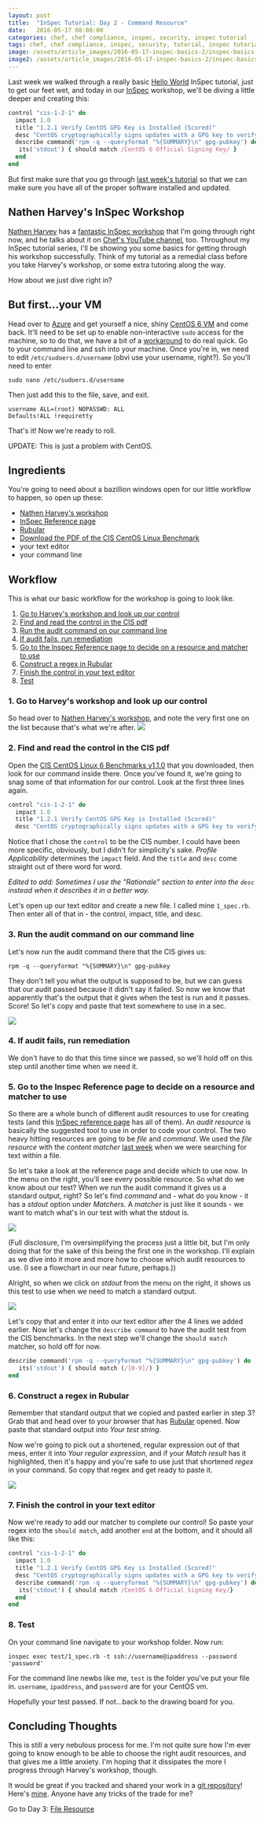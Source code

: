 ```yaml
---
layout: post
title:  "InSpec Tutorial: Day 2 - Command Resource"
date:   2016-05-17 08:00:00
categories: chef, chef compliance, inspec, security, inspec tutorial
tags: chef, chef compliance, inspec, security, tutorial, inspec tutorial
image: /assets/article_images/2016-05-17-inspec-basics-2/inspec-basics-2.jpg
image2: /assets/article_images/2016-05-17-inspec-basics-2/inspec-basics-2-mobile.jpg
---
```

Last week we walked through a really basic [Hello World](http://www.anniehedgie.com/inspec-basics-1) InSpec tutorial, just to get our feet wet, and today in our [InSpec](https://www.chef.io/inspec/) workshop, we'll be diving a little deeper and creating this:

```ruby
control "cis-1-2-1" do                      
  impact 1.0                                
  title "1.2.1 Verify CentOS GPG Key is Installed (Scored)"
  desc "CentOS cryptographically signs updates with a GPG key to verify that they are valid."
  describe command('rpm -q --queryformat "%{SUMMARY}\n" gpg-pubkey') do
   its('stdout') { should match /CentOS 6 Official Signing Key/ }
  end
end
```

But first make sure that you go through [last week's tutorial](http://www.anniehedgie.com/inspec-basics-1) so that we can make sure you have all of the proper software installed and updated.

## Nathen Harvey's InSpec Workshop
[Nathen Harvey](http://nathenharvey.com/) has a [fantastic InSpec workshop](https://github.com/chef-training/workshops/tree/master/InSpec) that I'm going through right now, and he talks about it on [Chef's YouTube channel](https://youtu.be/dEPe-JXRjVU), too. Throughout my InSpec tutorial series, I'll be showing you some basics for getting through his workshop successfully. Think of my tutorial as a remedial class before you take Harvey's workshop, or some extra tutoring along the way. 

How about we just dive right in?

## But first...your VM
Head over to [Azure](https://portal.azure.com) and get yourself a nice, shiny [CentOS 6 VM](http://www.openlogic.com/products-services/services/cloud-services/azure) and come back. It'll need to be set up to enable non-interactive `sudo` access for the machine, so to do that, we have a bit of a [workaround](https://github.com/chef/train/issues/60) to do real quick. Go to your command line and ssh into your machine. Once you're in, we need to edit `/etc/sudoers.d/username` (obvi use your username, right?). So you'll need to enter

```
sudo nano /etc/sudoers.d/username
```

Then just add this to the file, save, and exit.

```
username ALL=(root) NOPASSWD: ALL
Defaults!ALL !requiretty
```

That's it! Now we're ready to roll.

UPDATE: This is just a problem with CentOS. 

## Ingredients
You're going to need about a bazillion windows open for our little workflow to happen, so open up these:
  
  - [Nathen Harvey's workshop](https://github.com/chef-training/workshops/tree/master/InSpec)
  - [InSpec Reference page](https://docs.chef.io/inspec_reference.html)
  - [Rubular](http://rubular.com/)
  - [Download the PDF of the CIS CentOS Linux Benchmark](https://benchmarks.cisecurity.org/tools2/linux/CIS_CentOS_Linux_6_Benchmark_v1.1.0.pdf)
  - your text editor  
  - your command line

## Workflow
This is what our basic workflow for the workshop is going to look like. 

1. [Go to Harvey's workshop and look up our control](#go-to-harveys-workshop-and-look-up-our-control)
2. [Find and read the control in the CIS pdf](#find-and-read-the-control-in-the-cis-pdf)
3. [Run the audit command on our command line](#run-the-audit-command-on-our-command-line) 
4. [If audit fails, run remediation](#if-audit-fails-run-remediation)
5. [Go to the Inspec Reference page to decide on a resource and matcher to use](#go-to-the-inspec-reference-page-to-decide-on-a-resource-and-matcher-to-use)
6. [Construct a regex in Rubular](#construct-a-regex-in-rubular)
7. [Finish the control in your text editor](#finish-the-control-in-your-text-editor)
8. [Test](#test)

### 1. Go to Harvey's workshop and look up our control
So head over to [Nathen Harvey's workshop](https://github.com/chef-training/workshops/tree/master/InSpec), and note the very first one on the list because that's what we're after.
![](/assets/article_images/2016-05-17-inspec-basics-2/04-nathen-harvey.png)

### 2. Find and read the control in the CIS pdf
Open the [CIS CentOS Linux 6 Benchmarks v1.1.0](https://benchmarks.cisecurity.org/tools2/linux/CIS_CentOS_Linux_6_Benchmark_v1.1.0.pdf) that you downloaded, then look for our command inside there. Once you've found it, we're going to snag some of that information for our control. Look at the first three lines again.

```ruby
control "cis-1-2-1" do                      
  impact 1.0                                
  title "1.2.1 Verify CentOS GPG Key is Installed (Scored)"
  desc "CentOS cryptographically signs updates with a GPG key to verify that they are valid."
``` 

Notice that I chose the `control` to be the CIS number. I could have been more specific, obviously, but I didn't for simplicity's sake. *Profile Applicability* determines the `impact` field. And the `title` and `desc` come straight out of there word for word. 

*Edited to add: Sometimes I use the "Rationale" section to enter into the `desc` instead when it describes it in a better way.*

Let's open up our text editor and create a new file. I called mine `1_spec.rb`. Then enter all of that in - the control, impact, title, and desc. 

### 3. Run the audit command on our command line
Let's now run the audit command there that the CIS gives us:

```
rpm -q --queryformat "%{SUMMARY}\n" gpg-pubkey
```

They don't tell you what the output is supposed to be, but we can guess that our audit passed because it didn't say it failed. So now we know that apparently that's the output that it gives when the test is run and it passes. Score! So let's copy and paste that text somewhere to use in a sec. 
 
![](/assets/article_images/2016-05-17-inspec-basics-2/01-audit-command.png)

### 4. If audit fails, run remediation
We don't have to do that this time since we passed, so we'll hold off on this step until another time when we need it.

### 5. Go to the Inspec Reference page to decide on a resource and matcher to use
So there are a whole bunch of different audit resources to use for creating tests (and this [InSpec reference page](https://docs.chef.io/inspec_reference.html) has all of them). An *audit resource* is basically the suggested tool to use in order to code your control. The two heavy hitting resources are going to be *file* and *command*. We used the *file resource* with the *content matcher* [last week](http://www.anniehedgie.com/inspec-basics-1) when we were searching for text within a file. 

So let's take a look at the reference page and decide which to use now. In the menu on the right, you'll see every possible resource. So what do we know about our test? When we run the audit command it gives us a standard output, right? So let's find *command* and - what do you know - it has a *stdout* option under *Matchers*. A *matcher* is just like it sounds - we want to match what's in our test with what the stdout is.

![](/assets/article_images/2016-05-17-inspec-basics-2/03-inspec-resources.png)

(Full disclosure, I'm oversimplifying the process just a little bit, but I'm only doing that for the sake of this being the first one in the workshop. I'll explain as we dive into it more and more how to choose which audit resources to use. (I see a flowchart in our near future, perhaps.))

Alright, so when we click on *stdout* from the menu on the right, it shows us this test to use when we need to match a standard output.

[![](/assets/article_images/2016-05-17-inspec-basics-2/05-stdout.png)](https://docs.chef.io/inspec_reference.html#id31)

Let's copy that and enter it into our text editor after the 4 lines we added earlier. Now let's change the `describe command` to have the audit test from the CIS benchmarks. In the next step we'll change the `should match` matcher, so hold off for now.

```ruby
describe command('rpm -q --queryformat "%{SUMMARY}\n" gpg-pubkey') do
   its('stdout') { should match (/[0-9]/) }
end
```

### 6. Construct a regex in Rubular
Remember that standard output that we copied and pasted earlier in step 3? Grab that and head over to your browser that has [Rubular](http://rubular.com/) opened. Now paste that standard output into *Your test string*. 

Now we're going to pick out a shortened, regular expression out of that mess, enter it into *Your regular expression*, and if your *Match result* has it highlighted, then it's happy and you're safe to use just that shortened *regex* in your command. So copy that regex and get ready to paste it. 

[![](/assets/article_images/2016-05-17-inspec-basics-2/02-rubular.png)](http://rubular.com/r/7969HPaj2n)

### 7. Finish the control in your text editor
Now we're ready to add our matcher to complete our control! So paste your regex into the `should match`, add another `end` at the bottom, and it should all like this:
 
```ruby
control "cis-1-2-1" do                      
  impact 1.0                                
  title "1.2.1 Verify CentOS GPG Key is Installed (Scored)"
  desc "CentOS cryptographically signs updates with a GPG key to verify that they are valid."
  describe command('rpm -q --queryformat "%{SUMMARY}\n" gpg-pubkey') do
   its('stdout') { should match /CentOS 6 Official Signing Key/}
  end
end
```

### 8. Test
On your command line navigate to your workshop folder. Now run:

```
inspec exec test/1_spec.rb -t ssh://username@ipaddress --password 'password'
```

For the command line newbs like me, `test` is the folder you've put your file in. `username`, `ipaddress`, and `password` are for your CentOS vm. 

Hopefully your test passed. If not...back to the drawing board for you. 

## Concluding Thoughts
This is still a very nebulous process for me. I'm not quite sure how I'm ever going to know enough to be able to choose the right audit resources, and that gives me a little anxiety. I'm hoping that it dissipates the more I progress through Harvey's workshop, though. 

It would be great if you tracked and shared your work in a [git repository](https://github.com)! Here's [mine](https://github.com/anniehedgpeth/inspec-workshop.git). Anyone have any tricks of the trade for me?

Go to Day 3: [File Resource](http://www.anniehedgie.com/inspec-basics-3)